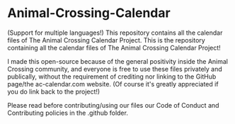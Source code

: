 # Animal-Crossing-Calendar
(Support for multiple languages!) This repository contains all the calendar files of The Animal Crossing Calendar Project.
This is the repository containing all the calendar files of The Animal Crossing Calendar Project!

I made this open-source because of the general positivity inside the Animal Crossing community, and everyone is free to use these files privately and publically, without the requirement of crediting nor linking to the GitHub page/the ac-calendar.com website. (Of course it's greatly appreciated if you do link back to the project!)

Please read before contributing/using our files our Code of Conduct and Contributing policies in the .github folder.

